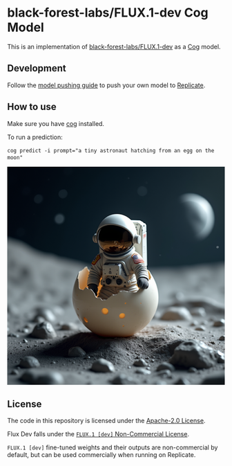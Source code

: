 # black-forest-labs/FLUX.1-dev Cog Model

This is an implementation of [black-forest-labs/FLUX.1-dev](https://huggingface.co/black-forest-labs/FLUX.1-dev) as a [Cog](https://github.com/replicate/cog) model.

## Development

Follow the [model pushing guide](https://replicate.com/docs/guides/push-a-model) to push your own model to [Replicate](https://replicate.com).


## How to use

Make sure you have [cog](https://github.com/replicate/cog) installed.

To run a prediction:

    cog predict -i prompt="a tiny astronaut hatching from an egg on the moon"

![Output](output.0.png)


## License

The code in this repository is licensed under the [Apache-2.0 License](LICENSE).

Flux Dev falls under the [`FLUX.1 [dev]` Non-Commercial License](https://huggingface.co/black-forest-labs/FLUX.1-dev/blob/main/LICENSE.md).

`FLUX.1 [dev]` fine-tuned weights and their outputs are non-commercial by default, but can be used commercially when running on Replicate.
